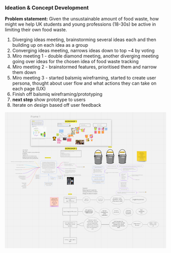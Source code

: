 ### **Ideation & Concept Development**
**Problem statement:** Given the unsustainable amount of food waste, how might we help UK students and young professions (18-30s) be active in limiting their own food waste.
1. Diverging ideas meeting, brainstorming several ideas each and then building up on each idea as a group
2. Converging ideas meeting, narrows ideas down to top ~4 by voting
3. Miro meeting 1 - double diamond meeting, another diverging meeting going over ideas for the chosen idea of food waste tracking
4. Miro meeting 2 - brainstormed features, prioritised them and narrow them down
5. Miro meeting 3 - started balsmiq wireframing, started to create user persona, thought about user flow and what actions they can take on each page (UX)
6. Finish off balsmiq wireframing/prototyping
7. **next step** show prototype to users
8. Iterate on design based off user feedback

![Miro board from multiple double diamond meetings](Images/mirosnapshot.png)


